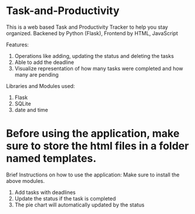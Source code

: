 # Task-and-Productivity
This is a web based Task and Productivity Tracker to help you stay organized.
Backened by Python (Flask), Frontend by HTML, JavaScript

Features:
1. Operations like adding, updating the status and deleting the tasks
2. Able to add the deadline
3. Visualize representation of how many tasks were completed and how many are pending

Libraries and Modules used:
1. Flask
2. SQLite
3. date and time

# Before using the application, make sure to store the html files in a folder named templates.

Brief Instructions on how to use the application:
Make sure to install the above modules.
1. Add tasks with deadlines
2. Update the status if the task is completed
3. The pie chart will automatically updated by the status
